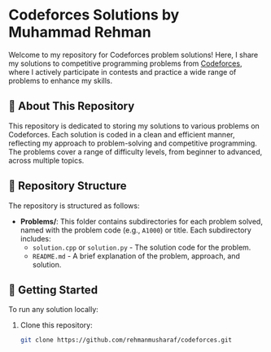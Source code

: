 # Codeforces Solutions by Muhammad Rehman

Welcome to my repository for Codeforces problem solutions! Here, I share my solutions to competitive programming problems from [Codeforces](https://codeforces.com/profile/Muhammad_Rehman), where I actively participate in contests and practice a wide range of problems to enhance my skills.

## 🌟 About This Repository

This repository is dedicated to storing my solutions to various problems on Codeforces. Each solution is coded in a clean and efficient manner, reflecting my approach to problem-solving and competitive programming. The problems cover a range of difficulty levels, from beginner to advanced, across multiple topics.

## 📂 Repository Structure

The repository is structured as follows:

- **Problems/**: This folder contains subdirectories for each problem solved, named with the problem code (e.g., `A1000`) or title. Each subdirectory includes:
  - `solution.cpp` or `solution.py` - The solution code for the problem.
  - `README.md` - A brief explanation of the problem, approach, and solution.

## 🚀 Getting Started

To run any solution locally:

1. Clone this repository:
   ```bash
   git clone https://github.com/rehmanmusharaf/codeforces.git

